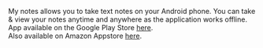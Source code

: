My notes allows you to take text notes on your Android phone. You can take & view your notes anytime and anywhere as the application works offline. <br />
App available on the Google Play Store <a href="https://play.google.com/store/apps/details?id=com.aa.mynotes">here</a>.<br />
Also available on Amazon Appstore <a href="http://a.co/dSgDfIh">here</a>.<br />
